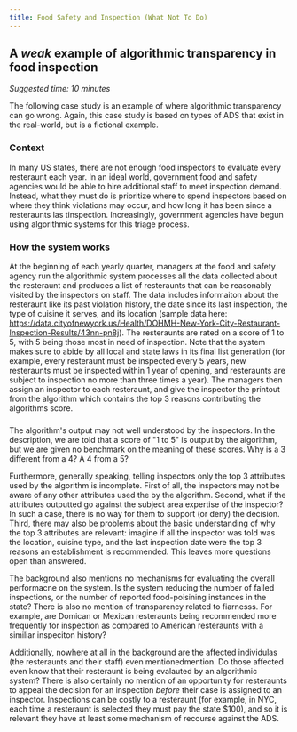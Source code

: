```yaml
---
title: Food Safety and Inspection (What Not To Do)
---
```


## A _weak_ example of algorithmic transparency in food inspection
_Suggested time: 10 minutes_

The following case study is an example of where algorithmic transparency can go wrong. Again, this case study is based on types of ADS that exist in the real-world, but is a fictional example. <!--- Could possibly change this to a case study that invovles procurement? -->

### Context

In many US states, there are not enough food inspectors to evaluate every resteraunt each year. In an ideal world, government food and safety agencies would be able to hire additional staff to meet inspection demand. Instead, what they must do is prioritize where to spend inspectors based on where they think violations may occur, and how long it has been since a resteraunts las tinspection. Increasingly, government agencies have begun using algorithmic systems for this triage process.


### How the system works

At the beginning of each yearly quarter, managers at the food and safety agency run the algorithmic system processes all the data collected about the resteraunt and produces a list of resteraunts that can be reasonably visited by the inspectors on staff. The data includes informaiton about the resteraunt like its past violation history, the date since its last inspection, the type of cuisine it serves, and its location (sample data here: https://data.cityofnewyork.us/Health/DOHMH-New-York-City-Restaurant-Inspection-Results/43nn-pn8j). The resteraunts are rated on a score of 1 to 5, with 5 being those most in need of inspection. Note that the system makes sure to abide by all local and state laws in its final list generation (for example, every resteraunt must be inspected every 5 years, new resteraunts must be inspected within 1 year of opening, and resteraunts are subject to inspection no more than three times a year). The managers then assign an inspector to each resteraunt, and give the inspector the printout from the algorithm which contains the top 3 reasons contributing the algorithms score.

###

The algorithm's output may not well understood by the inspectors. In the description, we are told that a score of "1 to 5" is output by the algorithm, but we are given no benchmark on the meaning of these scores. Why is a 3 different from a 4? A 4 from a 5?

Furthermore, generally speaking, telling inspectors only the top 3 attributes used by the algorithm is incomplete. First of all, the inspectors may not be aware of any other attributes used the by the algorithm. Second, what if the attributes outputted go against the subject area expertise of the inspector? In such a case, there is no way for them to support (or deny) the decision. Third, there may also be problems about the basic understanding of why the top 3 attributes are relevant: imagine if all the inspector was told was the location, cuisine type, and the last inspection date were the top 3 reasons an establishment is recommended. This leaves more questions open than answered.

The background also mentions no mechanisms for evaluating the overall performacne on the system. Is the system reducing the number of failed inspections, or the number of reported food-poisining instances in the state? There is also no mention of transparency related to fiarnesss. For example, are Domican or Mexican resteraunts being recommended more frequently for inspection as compared to American resteraunts with a similiar inspeciton history?

Additionally, nowhere at all in the background are the affected individulas (the resteraunts and their staff) even mentionedmention. Do those affected even know that their resteraunt is being evalauted by an algorithmic system? There is also certainly no mention of an opportunity for resteraunts to appeal the decision for an inspection _before_ their case is assigned to an inspector. Inspections can be costly to a resteraunt (for example, in NYC, each time a resteraunt is selected they must pay the state $100), and so it is relevant they have at least some mechanism of recourse against the ADS.